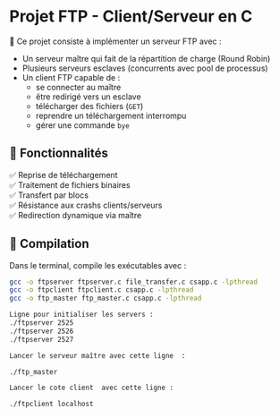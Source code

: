 # Projet FTP - Client/Serveur en C

📂 Ce projet consiste à implémenter un serveur FTP avec :
- Un serveur maître qui fait de la répartition de charge (Round Robin)
- Plusieurs serveurs esclaves (concurrents avec pool de processus)
- Un client FTP capable de :
  - se connecter au maître
  - être redirigé vers un esclave
  - télécharger des fichiers (`GET`)
  - reprendre un téléchargement interrompu
  - gérer une commande `bye`

## 🎯 Fonctionnalités

✅ Reprise de téléchargement  
✅ Traitement de fichiers binaires  
✅ Transfert par blocs  
✅ Résistance aux crashs clients/serveurs  
✅ Redirection dynamique via maître  

## 🚀 Compilation

Dans le terminal, compile les exécutables avec :

```bash
gcc -o ftpserver ftpserver.c file_transfer.c csapp.c -lpthread
gcc -o ftpclient ftpclient.c csapp.c -lpthread
gcc -o ftp_master ftp_master.c csapp.c -lpthread

Ligne pour initialiser les servers :
./ftpserver 2525
./ftpserver 2526
./ftpserver 2527

Lancer le serveur maître avec cette ligne  :

./ftp_master

Lancer le cote client  avec cette ligne :

./ftpclient localhost
